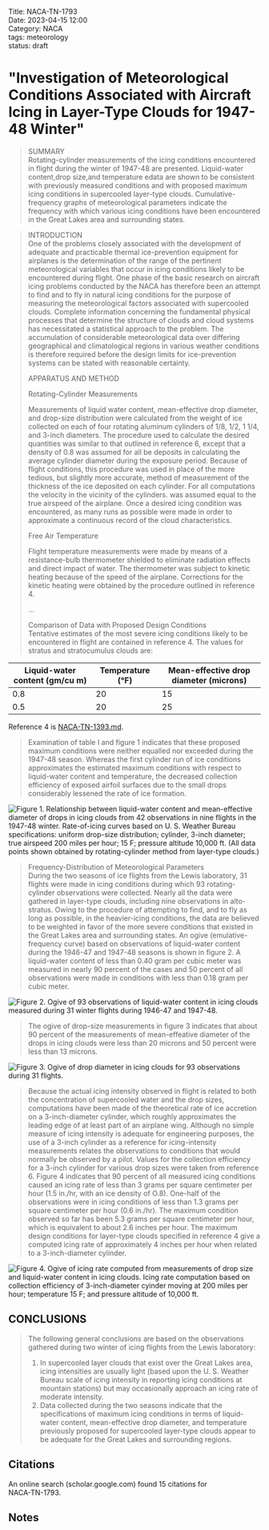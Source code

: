 Title: NACA-TN-1793   
Date: 2023-04-15 12:00  
Category: NACA  
tags: meteorology  
status: draft  

# "Investigation of Meteorological Conditions Associated with Aircraft Icing in Layer-Type Clouds for 1947-48 Winter"  

>SUMMARY  
Rotating-cylinder
measurements of the icing conditions encountered
in flight during the winter of 1947-48 are presented. Liquid-water 
content,drop size,and temperature edata are shown to be consistent 
with previously measured conditions and with proposed
maximum icing conditions in supercooled layer-type clouds. 
Cumulative-frequency graphs of meteorological
parameters indicate the frequency
with which various icing conditions have been encountered in the
Great Lakes area and surrounding states.

> INTRODUCTION  
One of the problems closely associated with the development of
adequate and practicable thermal ice-prevention equipment for airplanes
is the determination of the range of the pertinent meteorological
variables that occur in icing conditions likely to be
encountered during flight. One phase of the basic research on aircraft 
icing problems conducted by the NACA has therefore been an attempt to 
find and to fly in natural icing conditions for the
purpose of measuring the meteorological
factors associated with
supercooled clouds.
Complete information concerning the fundamental physical
processes that determine
the structure of clouds and cloud systems
has necessitated a statistical approach to the problem. The 
accumulation of considerable meteorological
data over differing geographical
and climatological regions in various weather conditions is
therefore required before the design limits for ice-prevention
systems can be stated with reasonable certainty. 
> 
>APPARATUS AND METHOD  
> 
>Rotating-Cylinder Measurements  
>
>Measurements of liquid water content, mean-effective drop 
diameter, and drop-size distribution were calculated from the 
weight of ice collected on each of four rotating aluminum cylinders
of 1/8, 1/2, 1 1/4, and 3-inch diameters. The procedure used to calculate 
the desired quantities was similar to that outlined in reference 6, 
except that a density of 0.8 was assumed for all be deposits 
in calculating the average cylinder diameter during the exposure 
period. Because of flight conditions, this procedure was used in 
place of the more tedious, but slightly more accurate, method of 
measurement of the thickness of the ice deposited on each cylinder.
For all computations the velocity in the vicinity of the cylinders. 
was assumed equal to the true airspeed of the airplane. Once a 
desired icing condition was encountered, as many runs as possible 
were made in order to approximate a continuous record of the cloud 
characteristics.
>
>Free Air Temperature  
> 
>Flight temperature measurements were made by means of a 
resistance-bulb thermometer shielded to eliminate radiation effects 
and direct impact of water. The thermometer was subject to kinetic 
heating because of the speed of the airplane. Corrections for the 
kinetic heating were obtained by the procedure outlined in reference 4.  
> 
> ...
> 
> Comparison of Data with Proposed Design Conditions  
Tentative estimates of the most severe icing conditions likely
to be encountered in flight are contained in reference 4. The
values for stratus and stratocumulus clouds are:  

| Liquid-water content (gm/cu m) | Temperature (°F) | Mean-effective drop diameter (microns) |
|--------------------------------|------------------|----------------------------------------|
| 0.8                            | 20               | 15                                     |
| 0.5                            | 20               | 25                                     |

Reference 4 is [NACA-TN-1393.md]({filename}NACA-TN-1393.md).  

>Examination
of table I and figure 1 indicates that these proposed maximum conditions
were neither equalled nor exceeded during
the 1947-48 season. Whereas the first cylinder run of ice conditions 
approximates
the estimated maximum conditions with respect
to liquid-water content and temperature,
the decreased collection
efficiency of exposed airfoil surfaces due to the small drops 
considerably lessened the rate of ice formation.  

![Figure 1. Relationship between liquid-water content and mean-effective diameter 
of drops in icing clouds from 42 observations in nine flights in the 
1947-48 winter. Rate-of-icing curves based on U. S. Weather Bureau
specifications: uniform drop-size distribution; cylinder, 3-inch diameter;
true airspeed 200 miles per hour; 15 F; pressure altitude 10,000 ft.
(All data points shown obtained by rotating-cylinder method from layer-type clouds.)
](images%2FNACA-TN-1793%2FFigure%201.png)  

>Frequency-Distribution of Meteorological Parameters  
During the two seasons of ice flights from the Lewis laboratory, 
31 flights were made in icing conditions during which
93 rotating-cylinder observations were collected. Nearly all the
data were gathered in layer-type clouds, including nine observations
in alto-stratus. Owing to the procedure of attempting to find, and
to fly as long as possible, in the heavier-icing conditions, the
data are believed to be weighted in favor of the more severe conditions 
that existed in the Great Lakes area and surrounding states.
An ogive (emulative-frequency curve) based on observations of
liquid-water content during the 1946-47 and 1947-48 seasons is shown
in figure 2. A liquid-water content of less than 0.40 gram per cubic
meter was measured in nearly 90 percent of the cases and 50 percent
of all observations were made in conditions with less than 0.18 gram
per cubic meter.  
> 
![Figure 2. Ogive of 93 observations of liquid-water content in 
icing clouds measured during 31 winter flights during 1946-47 and 1947-48.
](images%2FNACA-TN-1793%2FFigure%202.png)  

>The ogive of drop-size measurements in figure 3 indicates that
about 90 percent of the measurements of mean-effeative
diameter of
the drops in icing clouds were less than 20 microns and 50 percent
were less than 13 microns.

![Figure 3. Ogive of drop diameter in icing clouds for 93 observations during 31 flights.
](images%2FNACA-TN-1793%2FFigure%203.png)  

>Because the actual icing intensity observed in flight is related
to both the concentration of supercooled
water and the drop sizes,
computations
have been made of the theoretical rate of ice accretion
on a 3-inch-diameter
cylinder, which roughly approximates
the leading edge of at least part of an airplane wing. Although no simple
measure
of icing intensity is adequate for engineering purposes,
the use of a 3-inch cylinder as a reference for icing-intensity
measurements relates the observations to conditions that would
normally be observed by a pilot. Values for the collection efficiency
for a 3-inch cylinder for various drop sizes were taken from reference 6. 
Figure 4 indicates that 90 percent of all measured icing
conditions caused an icing rate of less than 3 grams per square centimeter 
per hour (1.5 in./hr, with an ice density of O.8). One-half
of the observations were in icing conditions of less than 1.3 grams
per square centimeter per hour (0.6 in./hr). The maximum condition
observed so far has been 5.3 grams per square centimeter per hour,
which is equivalent to about 2.6 inches per hour. The maximum
design conditions for layer-type clouds specified in reference 4 give
a computed icing rate of approximately 4 inches per hour when related
to a 3-inch-diameter cylinder.  

![Figure 4. Ogive of icing rate computed from measurements of drop size 
and liquid-water content in icing clouds. Icing rate computation based on 
collection efficiency of 3-inch-diameter cyinder moving at 
200 miles per hour; temperature 15 F; and pressure altitude of 10,000 ft.
](images%2FNACA-TN-1793%2FFigure%204.png)  

## CONCLUSIONS  
>The following general conclusions are based on the observations
gathered during two winter of icing flights from the Lewis laboratory:  
>1. In supercooled layer clouds that exist over the Great Lakes area,
icing intensities are usually light (based upon the U. S.
Weather Bureau scale of icing intensity in reporting icing conditions
at mountain stations) but may occasionally approach an icing rate
of moderate intensity.  
>2. Data collected during the two seasons indicate that the
specifications of maximum  icing conditions in terms of liquid-water
content, mean-effective drop diameter, and temperature previously
proposed for supercooled layer-type clouds appear to be adequate
for the Great Lakes and surrounding regions.  

## Citations  
An online search (scholar.google.com) found 15 citations for   
NACA-TN-1793.  

## Notes  

[^1]: Kline, Dwight B.: Investigation of Meteorological Conditions Associated with Aircraft Icing in Layer-Type Clouds for 1947-48 Winter. NACA-TN-1793, 1949.  


